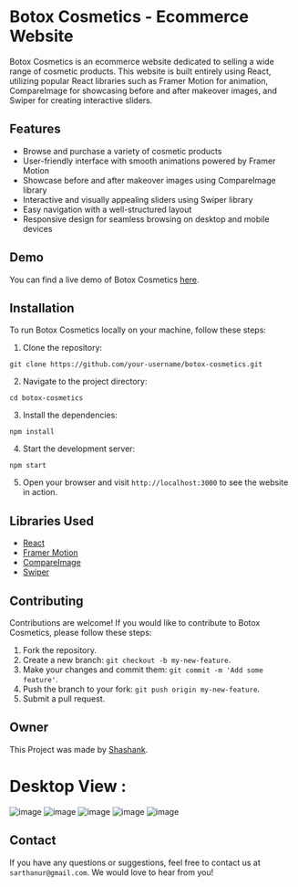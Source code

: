 # Botox Cosmetics - Ecommerce Website

Botox Cosmetics is an ecommerce website dedicated to selling a wide range of cosmetic products. This website is built entirely using React, utilizing popular React libraries such as Framer Motion for animation, CompareImage for showcasing before and after makeover images, and Swiper for creating interactive sliders.

## Features

- Browse and purchase a variety of cosmetic products
- User-friendly interface with smooth animations powered by Framer Motion
- Showcase before and after makeover images using CompareImage library
- Interactive and visually appealing sliders using Swiper library
- Easy navigation with a well-structured layout
- Responsive design for seamless browsing on desktop and mobile devices

## Demo

You can find a live demo of Botox Cosmetics [here](https://botox-cosmetics.onrender.com).

## Installation

To run Botox Cosmetics locally on your machine, follow these steps:

1. Clone the repository:

```
git clone https://github.com/your-username/botox-cosmetics.git
```

2. Navigate to the project directory:

```
cd botox-cosmetics
```

3. Install the dependencies:

```
npm install
```

4. Start the development server:

```
npm start
```

5. Open your browser and visit `http://localhost:3000` to see the website in action.

## Libraries Used

- [React](https://reactjs.org/)
- [Framer Motion](https://www.framer.com/motion/)
- [CompareImage](https://github.com/junkboy0315/compare-image)
- [Swiper](https://swiperjs.com/)

## Contributing

Contributions are welcome! If you would like to contribute to Botox Cosmetics, please follow these steps:

1. Fork the repository.
2. Create a new branch: `git checkout -b my-new-feature`.
3. Make your changes and commit them: `git commit -m 'Add some feature'`.
4. Push the branch to your fork: `git push origin my-new-feature`.
5. Submit a pull request.

## Owner
This Project was made by [Shashank](https://github.com/ARTHANUR).

# Desktop View :

![image](https://res.cloudinary.com/dboa7dqkl/image/upload/v1683908116/cosmetics/Screenshot_2023-05-12_214239_dgh4sn.png  )
![image](https://res.cloudinary.com/dboa7dqkl/image/upload/v1683908109/cosmetics/Screenshot_2023-05-12_214320_rcszpj.png  )
![image]( https://res.cloudinary.com/dboa7dqkl/image/upload/v1683908119/cosmetics/Screenshot_2023-05-12_214349_wn2lhp.png )
![image](  https://res.cloudinary.com/dboa7dqkl/image/upload/v1683908112/cosmetics/Screenshot_2023-05-12_214411_xeytxk.png)
![image]( https://res.cloudinary.com/dboa7dqkl/image/upload/v1683908117/cosmetics/Screenshot_2023-05-12_214437_ticsxg.png )


## Contact

If you have any questions or suggestions, feel free to contact us at `sarthanur@gmail.com`. We would love to hear from you!
